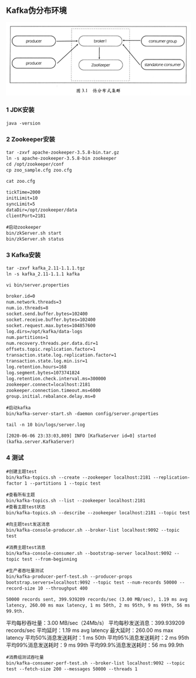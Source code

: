 ## Kafka伪分布环境

![image-20200606231253298](01_kafka快速入门.assets/image-20200606231253298.png)



### 1 JDK安装

```shell
java -version
```



### 2 Zookeeper安装

```shell
tar -zxvf apache-zookeeper-3.5.8-bin.tar.gz
ln -s apache-zookeeper-3.5.8-bin zookeeper
cd /opt/zookeeper/conf
cp zoo_sample.cfg zoo.cfg
```



```shell
cat zoo.cfg
```

```
tickTime=2000
initLimit=10
syncLimit=5
dataDir=/opt/zookeeper/data
clientPort=2181
```



```shell
#启动zookeeper
bin/zkServer.sh start
bin/zkServer.sh status
```





### 3 Kafka安装

```shell
tar -zxvf kafka_2.11-1.1.1.tgz
ln -s kafka_2.11-1.1.1 kafka
```



```shell
vi bin/server.properties
```

```
broker.id=0
num.network.threads=3
num.io.threads=8
socket.send.buffer.bytes=102400
socket.receive.buffer.bytes=102400
socket.request.max.bytes=104857600
log.dirs=/opt/kafka/data-logs
num.partitions=1
num.recovery.threads.per.data.dir=1
offsets.topic.replication.factor=1
transaction.state.log.replication.factor=1
transaction.state.log.min.isr=1
log.retention.hours=168
log.segment.bytes=1073741824
log.retention.check.interval.ms=300000
zookeeper.connect=localhost:2181
zookeeper.connection.timeout.ms=6000
group.initial.rebalance.delay.ms=0
```



```shell
#启动kafka
bin/kafka-server-start.sh -daemon config/server.properties
```



```shell
tail -n 10 bin/logs/server.log
```

```
[2020-06-06 23:33:03,809] INFO [KafkaServer id=0] started (kafka.server.KafkaServer)
```





### 4 测试

```shell
#创建主题test
bin/kafka-topics.sh --create --zookeeper localhost:2181 --replication-factor 1 --partitions 1 --topic test
```



```shell
#查看所有主题
bin/kafka-topics.sh --list --zookeeper localhost:2181
#查看主题test状态
bin/kafka-topics.sh --describe --zookeeper localhost:2181 --topic test
```



```shell
#向主题test发送消息
bin/kafka-console-producer.sh --broker-list localhost:9092 --topic test
```

```shell
#消费主题test消息
bin/kafka-console-consumer.sh --bootstrap-server localhost:9092 --topic test --from-beginning
```



```shell
#生产者吞吐量测试
bin/kafka-producer-perf-test.sh --producer-props bootstrap.servers=localhost:9092 --topic test --num-records 50000 --record-size 10 --throughput 400
```

```
50000 records sent, 399.939209 records/sec (3.00 MB/sec), 1.19 ms avg latency, 260.00 ms max latency, 1 ms 50th, 2 ms 95th, 9 ms 99th, 56 ms 99.9th.
```

平均每秒吞吐量：3.00 MB/sec（24Mb/s）
平均每秒发送消息：399.939209 records/sec
平均延时：1.19 ms avg latency
最大延时：260.00 ms max latency
平均50%消息发送耗时：1 ms 50th
平均95%消息发送耗时：2 ms 95th
平均99%消息发送耗时：9 ms 99th
平均99.9%消息发送耗时：56 ms 99.9th



```shell
#消费组测试吞吐量
bin/kafka-consumer-perf-test.sh --broker-list localhost:9092 --topic test --fetch-size 200 --messages 50000 --threads 1
```











